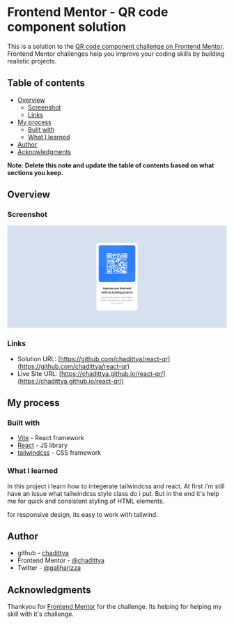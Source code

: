 # Frontend Mentor - QR code component solution

This is a solution to the [QR code component challenge on Frontend Mentor](https://www.frontendmentor.io/challenges/qr-code-component-iux_sIO_H). Frontend Mentor challenges help you improve your coding skills by building realistic projects.

## Table of contents

- [Overview](#overview)
  - [Screenshot](#screenshot)
  - [Links](#links)
- [My process](#my-process)
  - [Built with](#built-with)
  - [What I learned](#what-i-learned)
- [Author](#author)
- [Acknowledgments](#acknowledgments)

**Note: Delete this note and update the table of contents based on what sections you keep.**

## Overview

### Screenshot

![QR code component - Frontend Mentor Challenge](./screenshoot.png)

### Links

- Solution URL: [https://github.com/chadittya/react-qr](https://github.com/chadittya/react-qr)
- Live Site URL: [https://chadittya.github.io/react-qr/](https://chadittya.github.io/react-qr/)

## My process

### Built with

- [Vite](https://vitejs.dev/) - React framework
- [React](https://reactjs.org/) - JS library
- [tailwindcss](https://tailwindcss.com/) - CSS framework

### What I learned

In this project i learn how to integerate tailwindcss and react. At first i'm still have an issue what tailwindcss style class do i put. But in the end it's help me for quick and consistent styling of HTML elements.

for responsive design, its easy to work with tailwind.

## Author

- github - [chadittya](https://github.com/chadittya)
- Frontend Mentor - [@chadittya](https://www.frontendmentor.io/profile/chadittya)
- Twitter - [@galiharizza](https://www.twitter.com/galiharizza)

## Acknowledgments

Thankyou for [Frontend Mentor](https://www.frontendmentor.io) for the challenge. Its helping for helping my skill with it's challenge.

